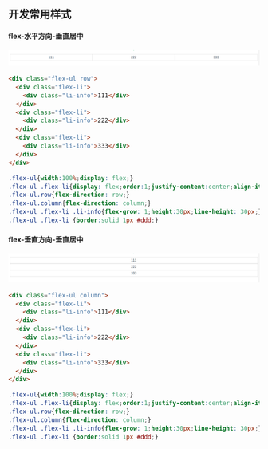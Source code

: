 ## 开发常用样式

#### flex-水平方向-垂直居中
![flex垂直居中](/images/CSS/开发常用样式/demo_01.png "flex垂直居中")

```HTML
<div class="flex-ul row">
  <div class="flex-li">
    <div class="li-info">111</div>
  </div>
  <div class="flex-li">
    <div class="li-info">222</div>
  </div>
  <div class="flex-li">
    <div class="li-info">333</div>
  </div>
</div>

```

```CSS
.flex-ul{width:100%;display: flex;}
.flex-ul .flex-li{display: flex;order:1;justify-content:center;align-items: center;width:100%;}
.flex-ul.row{flex-direction: row;}
.flex-ul.column{flex-direction: column;}
.flex-ul .flex-li .li-info{flex-grow: 1;height:30px;line-height: 30px;}
.flex-ul .flex-li {border:solid 1px #ddd;}
```

#### flex-垂直方向-垂直居中
![flex垂直居中](/images/CSS/开发常用样式/demo_02.png "flex垂直居中")

```HTML
<div class="flex-ul column">
  <div class="flex-li">
    <div class="li-info">111</div>
  </div>
  <div class="flex-li">
    <div class="li-info">222</div>
  </div>
  <div class="flex-li">
    <div class="li-info">333</div>
  </div>
</div>

```

```CSS
.flex-ul{width:100%;display: flex;}
.flex-ul .flex-li{display: flex;order:1;justify-content:center;align-items: center;width:100%;}
.flex-ul.row{flex-direction: row;}
.flex-ul.column{flex-direction: column;}
.flex-ul .flex-li .li-info{flex-grow: 1;height:30px;line-height: 30px;}
.flex-ul .flex-li {border:solid 1px #ddd;}
```

